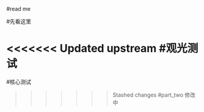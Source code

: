 #read me

#先看这里

<<<<<<< Updated upstream
#观光测试
=======
#核心测试
>>>>>>> Stashed changes
#part_two
>修改中